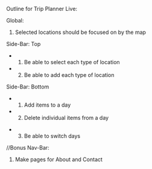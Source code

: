 Outline for Trip Planner Live:

Global:
1. Selected locations should be focused on by the map

Side-Bar: Top
+ 1. Be able to select each type of location
+ 2. Be able to add each type of location


Side-Bar: Bottom
+ 1. Add items to a day
+ 2. Delete individual items from a day
- 3. Be able to switch days



//Bonus
Nav-Bar:
1. Make pages for About and Contact
